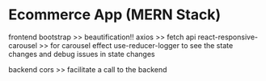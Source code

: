 # Ecommerce App (MERN Stack)
frontend
bootstrap >> beautification!!
axios >> fetch api 
react-responsive-carousel >> for carousel effect
use-reducer-logger to see the state changes and debug issues in state changes

backend
cors >> facilitate a call to the backend
